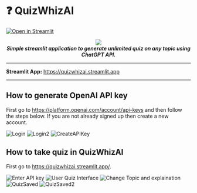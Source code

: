 # :question: QuizWhizAI 

[![Open in Streamlit](https://static.streamlit.io/badges/streamlit_badge_black_white.svg)](https://quizwhizai.streamlit.app)

<div align="center">
   <img src="https://i.imgur.com/Yzfn90l.png">
   <br>
   <strong><i>Simple streamlit application to generate unlimited quiz on any topic using ChatGPT API.</i></strong>
   <br>
</div>

---

**Streamlit App:** https://quizwhizai.streamlit.app

---

## How to generate OpenAI API key

First go to https://platform.openai.com/account/api-keys and then follow the steps below. If you are not already signed up then create a new account.

![Login](https://i.imgur.com/PaGxxq3.jpg)
![Login2](https://i.imgur.com/Z0GqGQN.jpg)
![CreateAPIKey](https://i.imgur.com/Hidn1gq.jpg)


## How to take quiz in QuizWhizAI

First go to https://quizwhizai.streamlit.app/.

![Enter API key](https://i.imgur.com/Q7GCpSw.jpg)
![User Quiz Interface](https://i.imgur.com/njuk6Kd.jpg)
![Change Topic and explaination](https://i.imgur.com/1D3tZRB.jpg)
![QuizSaved](https://i.imgur.com/XIjVlxL.jpg)
![QuizSaved2](https://i.imgur.com/rHODcg1.jpg)
